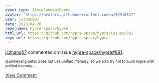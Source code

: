 ```yaml
---
event_type: IssueCommentEvent
avatar: "https://avatars.githubusercontent.com/u/5091653?"
user: jczhang07
date: 2023-04-26
repo_name: hypre-space/hypre
html_url: https://github.com/hypre-space/hypre/issues/891
repo_url: https://github.com/hypre-space/hypre
---
```


<a href='https://github.com/jczhang07' target='_blank'>jczhang07</a> commented on issue <a href='https://github.com/hypre-space/hypre/issues/891' target='_blank'>hypre-space/hypre#891</a>.

<small>@ulrikeyang petsc does not use unified memory, so we also try not to build hypre with unified memory....</small>

<a href='https://github.com/hypre-space/hypre/issues/891' target='_blank'>View Comment</a>
